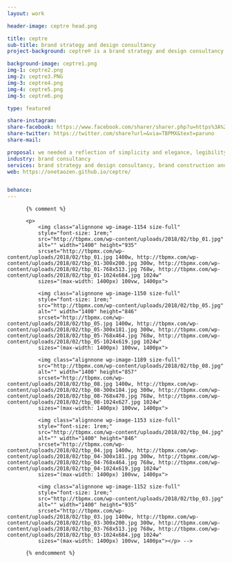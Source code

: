 ```yaml
---
layout: work

header-image: ceptre head.png

title: ceptre
sub-title: brand strategy and design consultancy
project-background: ceptre® is a brand strategy and design consultancy that specializes in brand construction and the development of communication assets.

background-image: ceptre1.png
img-1: ceptre2.png
img-2: ceptre3.PNG
img-3: ceptre4.png
img-4: ceptre5.png
img-5: ceptre6.png

type: featured

share-instagram:
share-facebook: https://www.facebook.com/sharer/sharer.php?u=https%3A%2F%2Fwww.facebook.com%2FCeptre-164734807497102%2F&amp;src=sdkpreparse
share-twitter: https://twitter.com/share?url=&via=TBPMX&text=paruno
share-mail:

proposal: we needed a reflection of simplicity and elegance, legibility and an efficient user experience. and this was the outcome.
industry: brand consultancy
services: brand strategy and design consultancy, brand construction and the development of communication assets.
web: https://onetaozen.github.io/ceptre/


behance:
---
```



          {% comment %}

          <p>
              <img class="alignnone wp-image-1154 size-full"
              style="font-size: 1rem;"
              src="http://tbpmx.com/wp-content/uploads/2018/02/tbp_01.jpg"
              alt="" width="1400" height="935"
              srcset="http://tbpmx.com/wp-content/uploads/2018/02/tbp_01.jpg 1400w, http://tbpmx.com/wp-content/uploads/2018/02/tbp_01-300x200.jpg 300w, http://tbpmx.com/wp-content/uploads/2018/02/tbp_01-768x513.jpg 768w, http://tbpmx.com/wp-content/uploads/2018/02/tbp_01-1024x684.jpg 1024w"
              sizes="(max-width: 1400px) 100vw, 1400px">

              <img class="alignnone wp-image-1150 size-full"
              style="font-size: 1rem;"
              src="http://tbpmx.com/wp-content/uploads/2018/02/tbp_05.jpg"
              alt="" width="1400" height="846"
              srcset="http://tbpmx.com/wp-content/uploads/2018/02/tbp_05.jpg 1400w, http://tbpmx.com/wp-content/uploads/2018/02/tbp_05-300x181.jpg 300w, http://tbpmx.com/wp-content/uploads/2018/02/tbp_05-768x464.jpg 768w, http://tbpmx.com/wp-content/uploads/2018/02/tbp_05-1024x619.jpg 1024w"
              sizes="(max-width: 1400px) 100vw, 1400px">

              <img class="alignnone wp-image-1189 size-full"
              src="http://tbpmx.com/wp-content/uploads/2018/02/tbp_08.jpg"
              alt="" width="1400" height="857"
              srcset="http://tbpmx.com/wp-content/uploads/2018/02/tbp_08.jpg 1400w, http://tbpmx.com/wp-content/uploads/2018/02/tbp_08-300x184.jpg 300w, http://tbpmx.com/wp-content/uploads/2018/02/tbp_08-768x470.jpg 768w, http://tbpmx.com/wp-content/uploads/2018/02/tbp_08-1024x627.jpg 1024w"
              sizes="(max-width: 1400px) 100vw, 1400px">

              <img class="alignnone wp-image-1153 size-full"
              style="font-size: 1rem;"
              src="http://tbpmx.com/wp-content/uploads/2018/02/tbp_04.jpg"
              alt="" width="1400" height="846"
              srcset="http://tbpmx.com/wp-content/uploads/2018/02/tbp_04.jpg 1400w, http://tbpmx.com/wp-content/uploads/2018/02/tbp_04-300x181.jpg 300w, http://tbpmx.com/wp-content/uploads/2018/02/tbp_04-768x464.jpg 768w, http://tbpmx.com/wp-content/uploads/2018/02/tbp_04-1024x619.jpg 1024w"
              sizes="(max-width: 1400px) 100vw, 1400px">

              <img class="alignnone wp-image-1152 size-full"
              style="font-size: 1rem;"
              src="http://tbpmx.com/wp-content/uploads/2018/02/tbp_03.jpg"
              alt="" width="1400" height="935"
              srcset="http://tbpmx.com/wp-content/uploads/2018/02/tbp_03.jpg 1400w, http://tbpmx.com/wp-content/uploads/2018/02/tbp_03-300x200.jpg 300w, http://tbpmx.com/wp-content/uploads/2018/02/tbp_03-768x513.jpg 768w, http://tbpmx.com/wp-content/uploads/2018/02/tbp_03-1024x684.jpg 1024w"
              sizes="(max-width: 1400px) 100vw, 1400px"></p> -->

          {% endcomment %}
